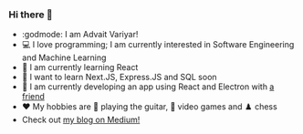 ### Hi there 👋

- :godmode: I am Advait Variyar!
- 💻 I love programming; I am currently interested in Software Engineering and Machine Learning
- 📖 I am currently learning React
- 💭 I want to learn Next.JS, Express.JS and SQL soon
- 🔨 I am currently developing an app using React and Electron with [a friend](https://github.com/Nakshish)
- ❤️ My hobbies are 🎸 playing the guitar, 👾 video games and ♟️ chess
- Check out [my blog on Medium!](https://medium.com/@advaitcoding)
